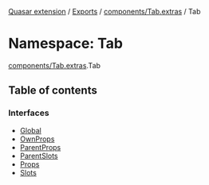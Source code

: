 [Quasar extension](../index.md) / [Exports](../modules.md) / [components/Tab.extras](components_Tab_extras.md) / Tab

# Namespace: Tab

[components/Tab.extras](components_Tab_extras.md).Tab

## Table of contents

### Interfaces

- [Global](../interfaces/components_Tab_extras.Tab.Global.md)
- [OwnProps](../interfaces/components_Tab_extras.Tab.OwnProps.md)
- [ParentProps](../interfaces/components_Tab_extras.Tab.ParentProps.md)
- [ParentSlots](../interfaces/components_Tab_extras.Tab.ParentSlots.md)
- [Props](../interfaces/components_Tab_extras.Tab.Props.md)
- [Slots](../interfaces/components_Tab_extras.Tab.Slots.md)
